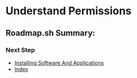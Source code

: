 # Understand Permissions

## Roadmap.sh Summary:

### Next Step
- [Installing Software And Applications](https://github.com/Sisu-Sus/CyberSec-RoadMap/blob/main/Operating_Systems/Installing_Software_And_Applications.md)
- [Index](https://github.com/Sisu-Sus/CyberSec-RoadMap/blob/main/index.md)
